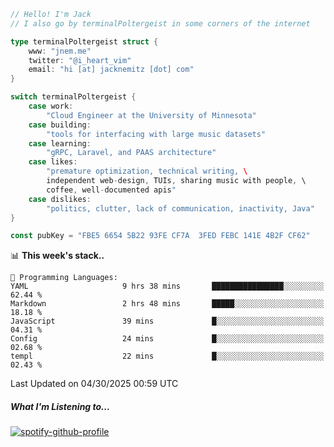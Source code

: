 ```go
// Hello! I'm Jack
// I also go by terminalPoltergeist in some corners of the internet

type terminalPoltergeist struct {
    www: "jnem.me"
    twitter: "@i_heart_vim"
    email: "hi [at] jacknemitz [dot] com"
}

switch terminalPoltergeist {
    case work:
        "Cloud Engineer at the University of Minnesota"
    case building:
        "tools for interfacing with large music datasets"
    case learning:
        "gRPC, Laravel, and PAAS architecture"
    case likes:
        "premature optimization, technical writing, \
        independent web-design, TUIs, sharing music with people, \
        coffee, well-documented apis"
    case dislikes:
        "politics, clutter, lack of communication, inactivity, Java"
}

const pubKey = "FBE5 6654 5B22 93FE CF7A  3FED FEBC 141E 4B2F CF62"
```

<!--START_SECTION:waka-->
📊 **This week's stack..** 

```text
💬 Programming Languages: 
YAML                     9 hrs 38 mins       ████████████████░░░░░░░░░   62.44 % 
Markdown                 2 hrs 48 mins       █████░░░░░░░░░░░░░░░░░░░░   18.18 % 
JavaScript               39 mins             █░░░░░░░░░░░░░░░░░░░░░░░░   04.31 % 
Config                   24 mins             █░░░░░░░░░░░░░░░░░░░░░░░░   02.68 % 
templ                    22 mins             █░░░░░░░░░░░░░░░░░░░░░░░░   02.43 % 
```


 Last Updated on 04/30/2025 00:59 UTC
<!--END_SECTION:waka-->

##### What I'm Listening to...

[![spotify-github-profile](https://jnem.me/listening-item?maxAge=2592000)](https://jnem.me/listening)
